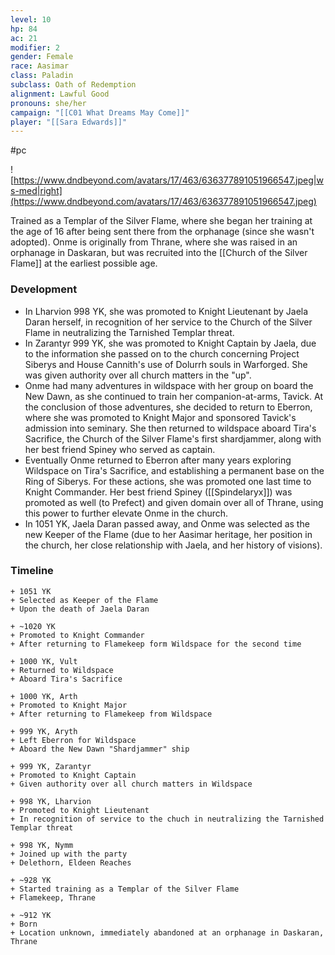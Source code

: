 ```yaml
---
level: 10
hp: 84
ac: 21
modifier: 2
gender: Female
race: Aasimar
class: Paladin
subclass: Oath of Redemption
alignment: Lawful Good
pronouns: she/her
campaign: "[[C01 What Dreams May Come]]"
player: "[[Sara Edwards]]"
---
```

 #pc 

![https://www.dndbeyond.com/avatars/17/463/636377891051966547.jpeg|ws-med|right](https://www.dndbeyond.com/avatars/17/463/636377891051966547.jpeg)

Trained as a Templar of the Silver Flame, where she began her training at the age of 16 after being sent there from the orphanage (since she wasn't adopted). Onme is originally from Thrane, where she was raised in an orphanage in Daskaran, but was recruited into the [[Church of the Silver Flame]] at the earliest possible age.

### Development

* In Lharvion 998 YK, she was promoted to Knight Lieutenant by Jaela Daran herself, in recognition of her service to the Church of the Silver Flame in neutralizing the Tarnished Templar threat.
* In Zarantyr 999 YK, she was promoted to Knight Captain by Jaela, due to the information she passed on to the church concerning Project Siberys and House Cannith's use of Dolurrh souls in Warforged. She was given authority over all church matters in the "up".
* Onme had many adventures in wildspace with her group on board the New Dawn, as she continued to train her companion-at-arms, Tavick. At the conclusion of those adventures, she decided to return to Eberron, where she was promoted to Knight Major and sponsored Tavick's admission into seminary. She then returned to wildspace aboard Tira's Sacrifice, the Church of the Silver Flame's first shardjammer, along with her best friend Spiney who served as captain.
* Eventually Onme returned to Eberron after many years exploring Wildspace on Tira's Sacrifice, and establishing a permanent base on the Ring of Siberys. For these actions, she was promoted one last time to Knight Commander. Her best friend Spiney ([[Spindelaryx]]) was promoted as well (to Prefect) and given domain over all of Thrane, using this power to further elevate Onme in the church.
* In 1051 YK, Jaela Daran passed away, and Onme was selected as the new Keeper of the Flame (due to her Aasimar heritage, her position in the church, her close relationship with Jaela, and her history of visions). 

### Timeline

```timeline
+ 1051 YK
+ Selected as Keeper of the Flame
+ Upon the death of Jaela Daran

+ ~1020 YK
+ Promoted to Knight Commander
+ After returning to Flamekeep form Wildspace for the second time

+ 1000 YK, Vult
+ Returned to Wildspace
+ Aboard Tira's Sacrifice

+ 1000 YK, Arth
+ Promoted to Knight Major
+ After returning to Flamekeep from Wildspace

+ 999 YK, Aryth
+ Left Eberron for Wildspace
+ Aboard the New Dawn "Shardjammer" ship

+ 999 YK, Zarantyr
+ Promoted to Knight Captain
+ Given authority over all church matters in Wildspace

+ 998 YK, Lharvion
+ Promoted to Knight Lieutenant
+ In recognition of service to the chuch in neutralizing the Tarnished Templar threat

+ 998 YK, Nymm
+ Joined up with the party
+ Delethorn, Eldeen Reaches

+ ~928 YK
+ Started training as a Templar of the Silver Flame
+ Flamekeep, Thrane

+ ~912 YK
+ Born
+ Location unknown, immediately abandoned at an orphanage in Daskaran, Thrane
```

